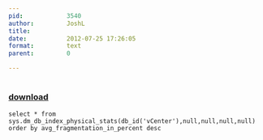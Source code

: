 ```yaml
---
pid:            3540
author:         JoshL
title:          
date:           2012-07-25 17:26:05
format:         text
parent:         0

---
```


# 

### [download](Scripts\3540.txt)



```text
select * from sys.dm_db_index_physical_stats(db_id('vCenter'),null,null,null,null)
order by avg_fragmentation_in_percent desc

```
